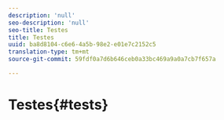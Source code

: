 ```yaml
---
description: 'null'
seo-description: 'null'
seo-title: Testes
title: Testes
uuid: ba8d8104-c6e6-4a5b-98e2-e01e7c2152c5
translation-type: tm+mt
source-git-commit: 59fdf0a7d6b646ceb0a33bc469a9a0a7cb7f657a

---
```



# Testes{#tests}

